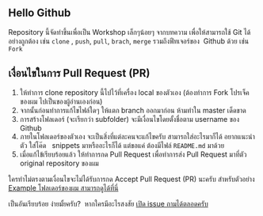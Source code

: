Hello Github
---

Repository นี้จัดทำขึ้นเพื่อเป็น Workshop เล็กๆน้อยๆ จากบทความ []() เพื่อให้สามารถใช้ Git ได้อย่างถูกต้อง เช่น `clone` , `push`, `pull`, `brach`, `merge` รวมถึงฟีทเจอร์ของ  Github ด้วย เช่น `Fork`  

## เงื่อนไขในการ Pull Request (PR)

1. ให้ทำการ clone repository นี้ไปไว้ที่เครื่อง local ของตัวเอง (ต้องทำการ  Fork โปรเจ็คของผม ไปเป็นของผู้อ่านเองก่อน) 
2. จากนั้นก่อนทำการแก้ไขไฟล์ใดๆ ให้แตก branch ออกมาก่อน ห้ามทำใน master เด็ดขาด
3. การสร้างโฟลเดอร์ (จะเรียกว่า subfolder) จะมีเงื่อนไขโดยตั้งชื่อตาม username ของ Github
4. ภายในโฟลเดอร์ของตัวเอง จะเป็นสิ่งที่แต่ละคนจะแก้ไขครับ สามารถใส่อะไรมาก็ได้ อยากแนะนำตัว ใส่โค๊ด   snippets มาหรืออะไรก็ได้ แต่ขอแค่ ต้องมีไฟล์ `README.md` มาด้วย
5. เมื่อแก้ไข้เรียบร้อยแล้ว ให้ทำการกด Pull Request เพื่อทำการส่ง Pull Request มาที่ตัว original repository ของผม

ใครทำไม่ตรงตามเงื่อนไขจะไม่ได้รับการกด Accept Pull Request (PR) นะครับ สำหรับตัวอย่าง [Example โฟลเดอร์ของผม สามารถดูได้ที่นี่]()

เป็นอันเรียบร้อย ง่ายมั้ยครับ?  หากใครมีอะไรสงสัย [เปิด issue ถามได้ตลอดครับ](https://github.com/Phonbopit/hello-github/issues/new)


